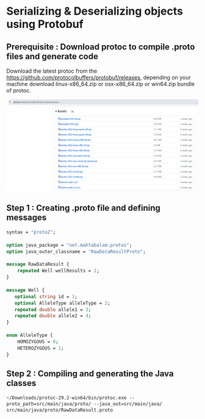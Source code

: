 # Serializing & Deserializing objects using Protobuf

## Prerequisite : Download protoc to compile .proto files and generate code
Download the latest protoc from the https://github.com/protocolbuffers/protobuf/releases, depending on your machine download linux-x86_64.zip or osx-x86_64.zip
 or win64.zip bundle of protoc.

!["Protobuf releases at Github"](images/github-protoc-releases.png?raw=true)

## Step 1 : Creating .proto file and defining messages
```proto
syntax = "proto2";

option java_package = "net.mahtabalam.protos";
option java_outer_classname = "RawDataResultProto";

message RawDataResult {
    repeated Well wellResults = 1;
}

message Well {
   optional string id = 1;
   optional AlleleType alleleType = 2;
   repeated double allele1 = 3;
   repeated double allele2 = 4;
}

enum AlleleType {
    HOMOZYGOUS = 0;
    HETEROZYGOUS = 1;
}
```

## Step 2 : Compiling and generating the Java classes
```
~/Downloads/protoc-29.2-win64/bin/protoc.exe --proto_path=src/main/java/proto/ --java_out=src/main/java/ src/main/java/proto/RawDataResult.proto
```

